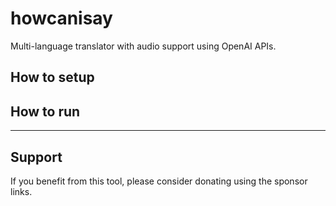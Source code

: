 howcanisay
==========

Multi-language translator with audio support using OpenAI APIs.


## How to setup


## How to run



---

## Support

If you benefit from this tool, please consider donating using the sponsor links.
